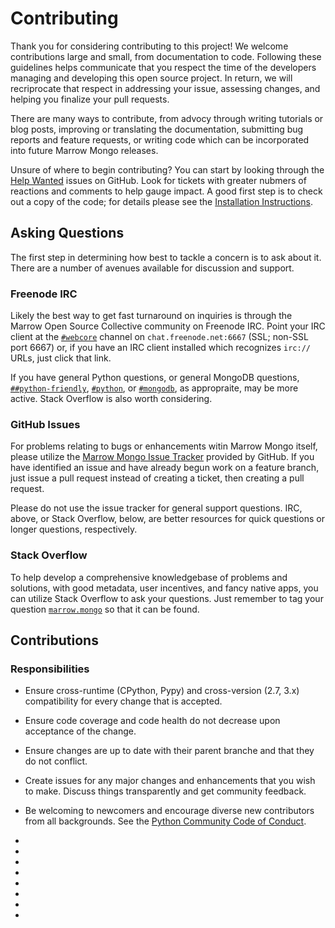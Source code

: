 # Contributing

Thank you for considering contributing to this project! We welcome contributions large and small, from documentation to code. Following these guidelines helps communicate that you respect the time of the developers managing and developing this open source project. In return, we will recriprocate that respect in addressing your issue, assessing changes, and helping you finalize your pull requests.

There are many ways to contribute, from advocy through writing tutorials or blog posts, improving or translating the documentation, submitting bug reports and feature requests, or writing code which can be incorporated into future Marrow Mongo releases.

Unsure of where to begin contributing? You can start by looking through the [Help Wanted](https://github.com/marrow/mongo/labels/help%20wanted) issues on GitHub. Look for tickets with greater nubmers of reactions and comments to help gauge impact. A good first step is to check out a copy of the code; for details please see the [Installation Instructions](/INSTALLATION.md#development-version).


## Asking Questions

The first step in determining how best to tackle a concern is to ask about it. There are a number of avenues available for discussion and support.

### Freenode IRC

Likely the best way to get fast turnaround on inquiries is through the Marrow Open Source Collective community on Freenode IRC.  Point your IRC client at the [`#webcore`](irc://chat.freenode.net:6667/%23webcore) channel on `chat.freenode.net:6667` (SSL; non-SSL port 6667) or, if you have an IRC client installed which recognizes `irc://` URLs, just click that link.

If you have general Python questions, or general MongoDB questions, [`##python-friendly`](irc://chat.freenode.net:6667/%23%23python-friendly), [`#python`](irc://chat.freenode.net:6667/%23python), or [`#mongodb`](irc://chat.freenode.net:6667/%23mongodb), as appropraite, may be more active. Stack Overflow is also worth considering.


### GitHub Issues

For problems relating to bugs or enhancements witin Marrow Mongo itself, please utilize the [Marrow Mongo Issue Tracker](https://github.com/marrow/mongo/issues) provided by GitHub.  If you have identified an issue and have already begun work on a feature branch, just issue a pull request instead of creating a ticket, then creating a pull request.

Please do not use the issue tracker for general support questions.  IRC, above, or Stack Overflow, below, are better resources for quick questions or longer questions, respectively.

### Stack Overflow

To help develop a comprehensive knowledgebase of problems and solutions, with good metadata, user incentives, and fancy native apps, you can utilize Stack Overflow to ask your questions.  Just remember to tag your question [`marrow.mongo`](http://stackoverflow.com/questions/tagged/marrow.mongo) so that it can be found.


## Contributions

### Responsibilities

* Ensure cross-runtime (CPython, Pypy) and cross-version (2.7, 3.x) compatibility for every change that is accepted.
* Ensure code coverage and code health do not decrease upon acceptance of the change.
* Ensure changes are up to date with their parent branche and that they do not conflict.
* Create issues for any major changes and enhancements that you wish to make. Discuss things transparently and get community feedback.
* Be welcoming to newcomers and encourage diverse new contributors from all backgrounds. See the [Python Community Code of Conduct](https://www.python.org/psf/codeofconduct/).
* 

*
*
*
*
*
*
*

